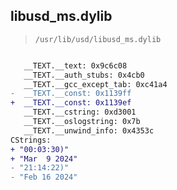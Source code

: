 ## libusd_ms.dylib

> `/usr/lib/usd/libusd_ms.dylib`

```diff

   __TEXT.__text: 0x9c6c08
   __TEXT.__auth_stubs: 0x4cb0
   __TEXT.__gcc_except_tab: 0xc41a4
-  __TEXT.__const: 0x1139ff
+  __TEXT.__const: 0x1139ef
   __TEXT.__cstring: 0xd3001
   __TEXT.__oslogstring: 0x7b
   __TEXT.__unwind_info: 0x4353c
CStrings:
+ "00:03:30)"
+ "Mar  9 2024"
- "21:14:22)"
- "Feb 16 2024"

```
